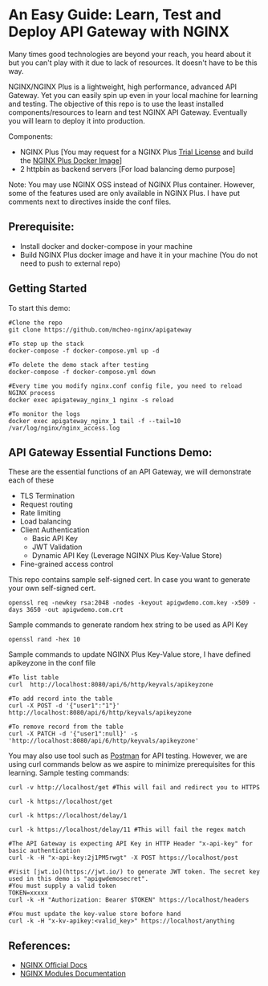 
# An Easy Guide: Learn, Test and Deploy API Gateway with NGINX

Many times good technologies are beyond your reach, you heard about it but you can't play with it due to lack of resources. It doesn't have to be this way.

NGINX/NGINX Plus is a lightweight, high performance, advanced API Gateway. Yet you can easily spin up even in your local machine for learning and testing. The objective of this repo is to use the least installed components/resources to learn and test NGINX API Gateway. Eventually you will learn to deploy it into production.

Components:
- NGINX Plus [You may request for a NGINX Plus [Trial License](https://www.nginx.com/free-trial-request/) and build the [NGINX Plus Docker Image](https://docs.nginx.com/nginx/admin-guide/installing-nginx/installing-nginx-docker/)]
- 2 httpbin as backend servers [For load balancing demo purpose]

Note: You may use NGINX OSS instead of NGINX Plus container. However, some of the features used are only available in NGINX Plus. I have put comments next to directives inside the conf files.

## Prerequisite: 
- Install docker and docker-compose in your machine
- Build NGINX Plus docker image and have it in your machine (You do not need to push to external repo)

## Getting Started
To start this demo:
```
#Clone the repo
git clone https://github.com/mcheo-nginx/apigateway

#To step up the stack
docker-compose -f docker-compose.yml up -d 

#To delete the demo stack after testing
docker-compose -f docker-compose.yml down

#Every time you modify nginx.conf config file, you need to reload NGINX process
docker exec apigateway_nginx_1 nginx -s reload

#To monitor the logs
docker exec apigateway_nginx_1 tail -f --tail=10 /var/log/nginx/nginx_access.log

```

## API Gateway Essential Functions Demo:
These are the essential functions of an API Gateway, we will demonstrate each of these
- TLS Termination
- Request routing
- Rate limiting
- Load balancing
- Client Authentication
    - Basic API Key
    - JWT Validation
    - Dynamic API Key (Leverage NGINX Plus Key-Value Store)
- Fine-grained access control


This repo contains sample self-signed cert. In case you want to generate your own self-signed cert.
```
openssl req -newkey rsa:2048 -nodes -keyout apigwdemo.com.key -x509 -days 3650 -out apigwdemo.com.crt
```

Sample commands to generate random hex string to be used as API Key
```
openssl rand -hex 10
```

Sample commands to update NGINX Plus Key-Value store, I have defined apikeyzone in the conf file
```
#To list table
curl  http://localhost:8080/api/6/http/keyvals/apikeyzone

#To add record into the table
curl -X POST -d '{"user1":"1"}'  http://localhost:8080/api/6/http/keyvals/apikeyzone 

#To remove record from the table
curl -X PATCH -d '{"user1":null}' -s 'http://localhost:8080/api/6/http/keyvals/apikeyzone'
```

You may also use tool such as [Postman](https://www.postman.com/) for API testing. However, we are using curl commands below as we aspire to minimize prerequisites for this learning.
Sample testing commands:
```
curl -v http://localhost/get #This will fail and redirect you to HTTPS

curl -k https://localhost/get

curl -k https://localhost/delay/1

curl -k https://localhost/delay/11 #This will fail the regex match

#The API Gateway is expecting API Key in HTTP Header "x-api-key" for basic authentication
curl -k -H "x-api-key:2j1PM5rwgt" -X POST https://localhost/post

#Visit [jwt.io](https://jwt.io/) to generate JWT token. The secret key used in this demo is "apigwdemosecret".
#You must supply a valid token
TOKEN=xxxxx
curl -k -H "Authorization: Bearer $TOKEN" https://localhost/headers

#You must update the key-value store bofore hand
curl -k -H "x-kv-apikey:<valid_key>" https://localhost/anything
```


## References:
- [NGINX Official Docs](https://docs.nginx.com/)
- [NGINX Modules Documentation](http://nginx.org/en/docs/)
